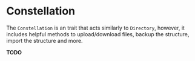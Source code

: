 # Constellation

The `Constellation` is an trait that acts similarly to `Directory`, however, it includes helpful methods to upload/download files, backup the structure, import the structure and more. 


**TODO**